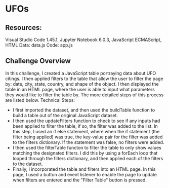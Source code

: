 # UFOs
## Resources:
Visual Studio Code 1.45.1, Jupyter Notebook 6.0.3, JavaScript ECMAScript, HTML
Data: data.js
Code: app.js

## Challenge Overview
In this challenge, I created a JavaScript table portraying data about UFO citings. I then applied filters to the table that allow the user to filter the page by: date, city, state, country, and shape of the object. I then displayed the table in an HTML page, where the user is able to input what parameters they would like to filter the table by. The more detailed steps of this process are listed below.
Technical Steps:
- I first imported the dataset, and then used the buildTable function to build a table out of the original JavaScript dataset.
- I then used the updateFilters function to check to see if any inputs had been applied to filter the table, if so, the filter was added to the list. In this step, I used an if else statement, where when the if statement (the filter being applied) was true, the key-value pair for the filter was added to the filters dictionary. If the statement was false, no filters were added.
- I then used the filterTable functon to filter the table to only show values matching the designated filters. I did this by using a forEach loop that looped through the filters dictionary, and then applied each of the filters to the dataset.
- Finally, I incorporated the table and filters into an HTML page. In this page, I used a button and event listener to enable the page to update when filters are entered and the "Filter Table" button is pressed. 
